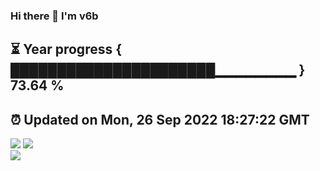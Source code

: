 ### Hi there 👋  I'm v6b  
⏳ Year progress { ██████████████████████▁▁▁▁▁▁▁▁ } 73.64 %
---
⏰ Updated on Mon, 26 Sep 2022 18:27:22 GMT
---
![](https://github-readme-stats.vercel.app/api?username=v6b&bg_color=30,e96443,904e95&title_color=fff&text_color=fff&layout=compact)
![](https://github-readme-stats.vercel.app/api/top-langs/?username=v6b&layout=compact&bg_color=30,e96443,904e95&title_color=fff&text_color=fff)  
![](https://gcore.jsdelivr.net/gh/v6b/v6b@main/assets/github-contribution-grid-snake.svg)

